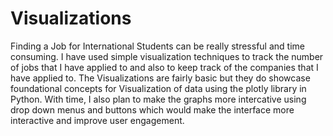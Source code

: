 # Visualizations
Finding a Job for International Students can be really stressful and time consuming. I have used simple visualization techniques to track the number of jobs that I have applied to and also to keep track of the companies that I have applied to. The Visualizations are fairly basic but they do showcase foundational concepts for Visualization of data using the plotly library in Python. With time, I also plan to make the graphs more intercative using drop down menus and buttons which would make the interface more interactive and improve user engagement.
